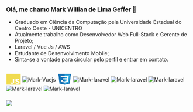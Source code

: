 ### Olá, me chamo Mark Willian de Lima Geffer 👋

- Graduado em Ciência da Computação pela Universidade Estadual do Centro Oeste - UNICENTRO
- Atualmente trabalho como Desenvolvedor Web Full-Stack e Gerente de Projeto;
- Laravel / Vue Js / AWS 
- Estudante de Desenvolvimento Mobile;
- Sinta-se a vontade para circular pelo perfil e entrar em contato.

<div style="display: inline_block"><br>
<img align="center" alt="Mark-Js" height="30" width="40" src="https://raw.githubusercontent.com/devicons/devicon/master/icons/javascript/javascript-plain.svg">
<img align="center" alt="Mark-Vuejs" height="30" width="40" src="https://cdn.jsdelivr.net/gh/devicons/devicon/icons/vuejs/vuejs-plain.svg">
<img align="center" alt="Mark-CSS" height="30" width="40" src="https://raw.githubusercontent.com/devicons/devicon/master/icons/css3/css3-original.svg">
<img align="center" alt="Mark-laravel" height="30" width="40" src="https://cdn.jsdelivr.net/gh/devicons/devicon/icons/laravel/laravel-plain.svg">
<img align="center" alt="Mark-laravel" height="30" width="40" src="https://cdn.jsdelivr.net/gh/devicons/devicon/icons/flutter/flutter-original.svg" />
<img align="center" alt="Mark-laravel" height="30" width="40" src="https://cdn.jsdelivr.net/gh/devicons/devicon/icons/amazonwebservices/amazonwebservices-original.svg" />
<img align="center" alt="Mark-laravel" height="30" width="40" src="https://cdn.jsdelivr.net/gh/devicons/devicon/icons/php/php-original.svg" />
<img align="center" alt="Mark-laravel" height="30" width="40" src="https://cdn.jsdelivr.net/gh/devicons/devicon/icons/docker/docker-original.svg" />
               
                    
                    
</div>

###

<div>
<a href="https://www.linkedin.com/in/mark-willian-de-lima-geffer/" target="_blank"><img src="https://img.shields.io/badge/-LinkedIn-%230077B5?style=for-the-badge&logo=linkedin&logoColor=white" target="_blank"></a> 
</div>
